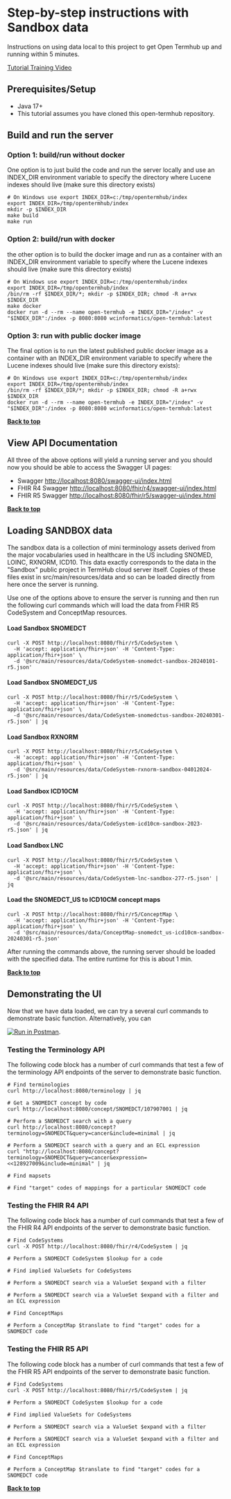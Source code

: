 # Step-by-step instructions with Sandbox data
Instructions on using data local to this project to get Open Termhub up and running within 5 minutes.

[Tutorial Training Video](https://youtu.be/Vto42DIMw2U)

## Prerequisites/Setup
* Java 17+
* This tutorial assumes you have cloned this open-termhub repository.

## Build and run the server

### Option 1: build/run without docker

One option is to just build the code and run the server locally and use an INDEX_DIR environment variable to specify the directory where Lucene indexes should live (make sure this directory exists)

```
# On Windows use export INDEX_DIR=c:/tmp/opentermhub/index
export INDEX_DIR=/tmp/opentermhub/index
mkdir -p $INDEX_DIR
make build
make run
```

### Option 2: build/run with docker

the other option is to build the docker image and run as a container with an INDEX_DIR environment variable to specify where the Lucene indexes should live (make sure this directory exists)

```
# On Windows use export INDEX_DIR=c:/tmp/opentermhub/index
export INDEX_DIR=/tmp/opentermhub/index
/bin/rm -rf $INDEX_DIR/*; mkdir -p $INDEX_DIR; chmod -R a+rwx $INDEX_DIR
make docker
docker run -d --rm --name open-termhub -e INDEX_DIR="/index" -v "$INDEX_DIR":/index -p 8080:8080 wcinformatics/open-termhub:latest
```

### Option 3: run with public docker image

The final option is to run the latest published public docker image as a container with an INDEX_DIR environment variable to specify where the Lucene indexes should live (make sure this directory exists):

```
# On Windows use export INDEX_DIR=c:/tmp/opentermhub/index
export INDEX_DIR=/tmp/opentermhub/index
/bin/rm -rf $INDEX_DIR/*; mkdir -p $INDEX_DIR; chmod -R a+rwx $INDEX_DIR
docker run -d --rm --name open-termhub -e INDEX_DIR="/index" -v "$INDEX_DIR":/index -p 8080:8080 wcinformatics/open-termhub:latest
```

**[Back to top](#step-by-step-instructions-with-sandbox-data)**

## View API Documentation

All three of the above options will yield a running server and you should now you should be able to access the Swagger UI pages:
* Swagger [http://localhost:8080/swagger-ui/index.html](https://localhost:8080/swagger-ui/index.html)
* FHIR R4 Swagger [http://localhost:8080/fhir/r4/swagger-ui/index.html](https://localhost:8080/fhir/r4/swagger-ui/index.html)
* FHIR R5 Swagger [http://localhost:8080/fhir/r5/swagger-ui/index.html](https://localhost:8080/fhir/r5/swagger-ui/index.html)

**[Back to top](#step-by-step-instructions-with-sandbox-data)**

## Loading SANDBOX data

The sandbox data is a collection of mini terminology assets derived from the major
vocabularies used in healthcare in the US including SNOMED, LOINC, RXNORM, ICD10.
This data exactly corresponds to the data in the "Sandbox" public project in TermHub
cloud server itself. Copies of these files exist in src/main/resources/data and so 
can be loaded directly from here once the server is running.

Use one of the options above to ensure the server is running and then run the
following curl commands which will load the data from FHIR R5 CodeSystem and ConceptMap
resources.

#### Load Sandbox SNOMEDCT

```
curl -X POST http://localhost:8080/fhir/r5/CodeSystem \
  -H 'accept: application/fhir+json' -H 'Content-Type: application/fhir+json' \
  -d '@src/main/resources/data/CodeSystem-snomedct-sandbox-20240101-r5.json'
```

#### Load Sandbox SNOMEDCT_US

```
curl -X POST http://localhost:8080/fhir/r5/CodeSystem \
  -H 'accept: application/fhir+json' -H 'Content-Type: application/fhir+json' \
  -d '@src/main/resources/data/CodeSystem-snomedctus-sandbox-20240301-r5.json' | jq
```

#### Load Sandbox RXNORM

```
curl -X POST http://localhost:8080/fhir/r5/CodeSystem \
  -H 'accept: application/fhir+json' -H 'Content-Type: application/fhir+json' \
  -d '@src/main/resources/data/CodeSystem-rxnorm-sandbox-04012024-r5.json' | jq
```

#### Load Sandbox ICD10CM

```
curl -X POST http://localhost:8080/fhir/r5/CodeSystem \
  -H 'accept: application/fhir+json' -H 'Content-Type: application/fhir+json' \
  -d '@src/main/resources/data/CodeSystem-icd10cm-sandbox-2023-r5.json' | jq
```

#### Load Sandbox LNC

```
curl -X POST http://localhost:8080/fhir/r5/CodeSystem \
  -H 'accept: application/fhir+json' -H 'Content-Type: application/fhir+json' \
  -d '@src/main/resources/data/CodeSystem-lnc-sandbox-277-r5.json' | jq
```

#### Load the SNOMEDCT_US to ICD10CM concept maps

```
curl -X POST http://localhost:8080/fhir/r5/ConceptMap \
  -H 'accept: application/fhir+json' -H 'Content-Type: application/fhir+json' \
  -d '@src/main/resources/data/ConceptMap-snomedct_us-icd10cm-sandbox-20240301-r5.json'
```
  
After running the commands above, the running server should be loaded with the
specified data.  The entire runtime for this is about 1 min.

**[Back to top](#step-by-step-instructions-with-sandbox-data)**


## Demonstrating the UI

Now that we have data loaded, we can try a several curl commands to demonstrate
basic function. Alternatively, you can

[![Run in Postman](https://run.pstmn.io/button.svg)](postman-open-termhub.json).

### Testing the Terminology API

The following code block has a number of curl commands that test a few of the terminology API endpoints of the server to demonstrate basic function.

```
# Find terminologies
curl http://localhost:8080/terminology | jq

# Get a SNOMEDCT concept by code
curl http://localhost:8080/concept/SNOMEDCT/107907001 | jq

# Perform a SNOMEDCT search with a query
curl http://localhost:8080/concept?terminology=SNOMEDCT&query=cancer&include=minimal | jq

# Perform a SNOMEDCT search with a query and an ECL expression
curl "http://localhost:8080/concept?terminology=SNOMEDCT&query=cancer&expression=<<128927009&include=minimal" | jq

# Find mapsets

# Find "target" codes of mappings for a particular SNOMEDCT code
```

### Testing the FHIR R4 API

The following code block has a number of curl commands that test a few of the FHIR R4 API endpoints of the server to demonstrate basic function.

```
# Find CodeSystems
curl -X POST http://localhost:8080/fhir/r4/CodeSystem | jq

# Perform a SNOMEDCT CodeSystem $lookup for a code

# Find implied ValueSets for CodeSystems

# Perform a SNOMEDCT search via a ValueSet $expand with a filter

# Perform a SNOMEDCT search via a ValueSet $expand with a filter and an ECL expression

# Find ConceptMaps

# Perform a ConceptMap $translate to find "target" codes for a SNOMEDCT code
```

### Testing the FHIR R5 API

The following code block has a number of curl commands that test a few of the FHIR R5 API endpoints of the server to demonstrate basic function.

```
# Find CodeSystems
curl -X POST http://localhost:8080/fhir/r5/CodeSystem | jq

# Perform a SNOMEDCT CodeSystem $lookup for a code

# Find implied ValueSets for CodeSystems

# Perform a SNOMEDCT search via a ValueSet $expand with a filter

# Perform a SNOMEDCT search via a ValueSet $expand with a filter and an ECL expression

# Find ConceptMaps

# Perform a ConceptMap $translate to find "target" codes for a SNOMEDCT code
```


**[Back to top](#step-by-step-instructions-with-sandbox-data)**

